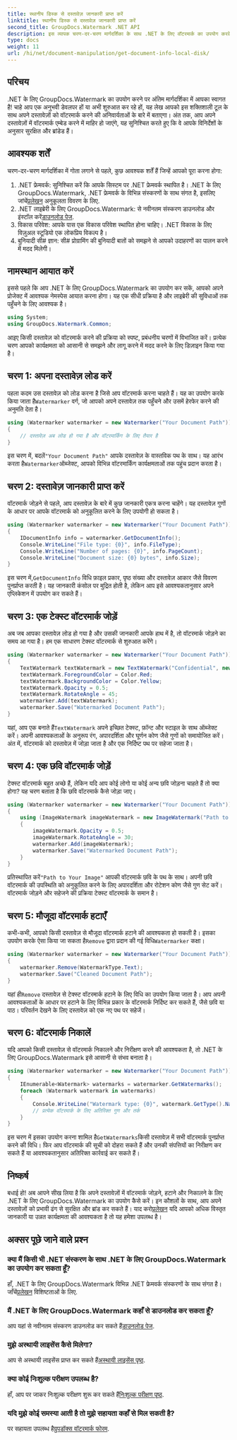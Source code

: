 ```yaml
---
title: स्थानीय डिस्क से दस्तावेज़ जानकारी प्राप्त करें
linktitle: स्थानीय डिस्क से दस्तावेज़ जानकारी प्राप्त करें
second_title: GroupDocs.Watermark .NET API
description: इस व्यापक चरण-दर-चरण मार्गदर्शिका के साथ .NET के लिए वॉटरमार्क का उपयोग करके दस्तावेज़ों में वॉटरमार्क जोड़ना, हटाना और निकालना सीखें।
type: docs
weight: 11
url: /hi/net/document-manipulation/get-document-info-local-disk/
---
```

## परिचय
.NET के लिए GroupDocs.Watermark का उपयोग करने पर अंतिम मार्गदर्शिका में आपका स्वागत है! चाहे आप एक अनुभवी डेवलपर हों या अभी शुरुआत कर रहे हों, यह लेख आपको इस शक्तिशाली टूल के साथ अपने दस्तावेज़ों को वॉटरमार्क करने की अनिवार्यताओं के बारे में बताएगा। अंत तक, आप अपने दस्तावेज़ों में वॉटरमार्क एम्बेड करने में माहिर हो जाएंगे, यह सुनिश्चित करते हुए कि वे आपके विनिर्देशों के अनुसार सुरक्षित और ब्रांडेड हैं।
## आवश्यक शर्तें
चरण-दर-चरण मार्गदर्शिका में गोता लगाने से पहले, कुछ आवश्यक शर्तें हैं जिन्हें आपको पूरा करना होगा:
1.  .NET फ्रेमवर्क: सुनिश्चित करें कि आपके सिस्टम पर .NET फ्रेमवर्क स्थापित है। .NET के लिए GroupDocs.Watermark, .NET फ्रेमवर्क के विभिन्न संस्करणों के साथ संगत है, इसलिए जांचें[प्रलेखन](https://reference.groupdocs.com/Watermark/net/) अनुकूलता विवरण के लिए.
2.  .NET लाइब्रेरी के लिए GroupDocs.Watermark: से नवीनतम संस्करण डाउनलोड और इंस्टॉल करें[डाउनलोड पेज](https://releases.groupdocs.com/Watermark/net/).
3. विकास परिवेश: आपके पास एक विकास परिवेश स्थापित होना चाहिए। .NET विकास के लिए विज़ुअल स्टूडियो एक लोकप्रिय विकल्प है।
4. बुनियादी सी# ज्ञान: सी# प्रोग्रामिंग की बुनियादी बातों को समझने से आपको उदाहरणों का पालन करने में मदद मिलेगी।
## नामस्थान आयात करें
इससे पहले कि आप .NET के लिए GroupDocs.Watermark का उपयोग कर सकें, आपको अपने प्रोजेक्ट में आवश्यक नेमस्पेस आयात करना होगा। यह एक सीधी प्रक्रिया है और लाइब्रेरी की सुविधाओं तक पहुँचने के लिए आवश्यक है।
```csharp
using System;
using GroupDocs.Watermark.Common;
```
आइए किसी दस्तावेज़ को वॉटरमार्क करने की प्रक्रिया को स्पष्ट, प्रबंधनीय चरणों में विभाजित करें। प्रत्येक चरण आपको कार्यक्षमता को आसानी से समझने और लागू करने में मदद करने के लिए डिज़ाइन किया गया है।
## चरण 1: अपना दस्तावेज़ लोड करें
 पहला कदम उस दस्तावेज़ को लोड करना है जिसे आप वॉटरमार्क करना चाहते हैं। यह का उपयोग करके किया जाता है`Watermarker` वर्ग, जो आपको अपने दस्तावेज़ तक पहुँचने और उसमें हेरफेर करने की अनुमति देता है।
```csharp
using (Watermarker watermarker = new Watermarker("Your Document Path"))
{
    // दस्तावेज़ अब लोड हो गया है और वॉटरमार्किंग के लिए तैयार है
}
```
 इस चरण में, बदलें`"Your Document Path"` आपके दस्तावेज़ के वास्तविक पथ के साथ। यह आरंभ करता है`Watermarker`ऑब्जेक्ट, आपको विभिन्न वॉटरमार्किंग कार्यक्षमताओं तक पहुंच प्रदान करता है।
## चरण 2: दस्तावेज़ जानकारी प्राप्त करें
वॉटरमार्क जोड़ने से पहले, आप दस्तावेज़ के बारे में कुछ जानकारी एकत्र करना चाहेंगे। यह दस्तावेज़ गुणों के आधार पर आपके वॉटरमार्क को अनुकूलित करने के लिए उपयोगी हो सकता है।

```csharp
using (Watermarker watermarker = new Watermarker("Your Document Path"))
{
    IDocumentInfo info = watermarker.GetDocumentInfo();
    Console.WriteLine("File type: {0}", info.FileType);
    Console.WriteLine("Number of pages: {0}", info.PageCount);
    Console.WriteLine("Document size: {0} bytes", info.Size);
}
```
 इस चरण में,`GetDocumentInfo` विधि फ़ाइल प्रकार, पृष्ठ संख्या और दस्तावेज़ आकार जैसे विवरण पुनर्प्राप्त करती है। यह जानकारी कंसोल पर मुद्रित होती है, लेकिन आप इसे आवश्यकतानुसार अपने एप्लिकेशन में उपयोग कर सकते हैं।
## चरण 3: एक टेक्स्ट वॉटरमार्क जोड़ें
अब जब आपका दस्तावेज़ लोड हो गया है और उसकी जानकारी आपके हाथ में है, तो वॉटरमार्क जोड़ने का समय आ गया है। हम एक साधारण टेक्स्ट वॉटरमार्क से शुरुआत करेंगे।

```csharp
using (Watermarker watermarker = new Watermarker("Your Document Path"))
{
    TextWatermark textWatermark = new TextWatermark("Confidential", new Font("Arial", 36));
    textWatermark.ForegroundColor = Color.Red;
    textWatermark.BackgroundColor = Color.Yellow;
    textWatermark.Opacity = 0.5;
    textWatermark.RotateAngle = 45;
    watermarker.Add(textWatermark);
    watermarker.Save("Watermarked Document Path");
}
```
 यहां, आप एक बनाते हैं`TextWatermark` अपने इच्छित टेक्स्ट, फ़ॉन्ट और स्टाइल के साथ ऑब्जेक्ट करें। अपनी आवश्यकताओं के अनुरूप रंग, अपारदर्शिता और घूर्णन कोण जैसे गुणों को समायोजित करें। अंत में, वॉटरमार्क को दस्तावेज़ में जोड़ा जाता है और एक निर्दिष्ट पथ पर सहेजा जाता है।
## चरण 4: एक छवि वॉटरमार्क जोड़ें
टेक्स्ट वॉटरमार्क बहुत अच्छे हैं, लेकिन यदि आप कोई लोगो या कोई अन्य छवि जोड़ना चाहते हैं तो क्या होगा? यह चरण बताता है कि छवि वॉटरमार्क कैसे जोड़ा जाए।

```csharp
using (Watermarker watermarker = new Watermarker("Your Document Path"))
{
    using (ImageWatermark imageWatermark = new ImageWatermark("Path to Your Image"))
    {
        imageWatermark.Opacity = 0.5;
        imageWatermark.RotateAngle = 30;
        watermarker.Add(imageWatermark);
        watermarker.Save("Watermarked Document Path");
    }
}
```
 प्रतिस्थापित करें`"Path to Your Image"` आपकी वॉटरमार्क छवि के पथ के साथ। अपनी छवि वॉटरमार्क की उपस्थिति को अनुकूलित करने के लिए अपारदर्शिता और रोटेशन कोण जैसे गुण सेट करें। वॉटरमार्क जोड़ने और सहेजने की प्रक्रिया टेक्स्ट वॉटरमार्क के समान है।
## चरण 5: मौजूदा वॉटरमार्क हटाएँ
 कभी-कभी, आपको किसी दस्तावेज़ से मौजूदा वॉटरमार्क हटाने की आवश्यकता हो सकती है। इसका उपयोग करके ऐसा किया जा सकता है`Remove` द्वारा प्रदान की गई विधि`Watermarker` कक्षा।

```csharp
using (Watermarker watermarker = new Watermarker("Your Document Path"))
{
    watermarker.Remove(WatermarkType.Text);
    watermarker.Save("Cleaned Document Path");
}
```
 यहां ही`Remove` दस्तावेज़ से टेक्स्ट वॉटरमार्क हटाने के लिए विधि का उपयोग किया जाता है। आप अपनी आवश्यकताओं के आधार पर हटाने के लिए विभिन्न प्रकार के वॉटरमार्क निर्दिष्ट कर सकते हैं, जैसे छवि या पाठ। परिवर्तन देखने के लिए दस्तावेज़ को एक नए पथ पर सहेजें।
## चरण 6: वॉटरमार्क निकालें
यदि आपको किसी दस्तावेज़ से वॉटरमार्क निकालने और निरीक्षण करने की आवश्यकता है, तो .NET के लिए GroupDocs.Watermark इसे आसानी से संभव बनाता है।

```csharp
using (Watermarker watermarker = new Watermarker("Your Document Path"))
{
    IEnumerable<Watermark> watermarks = watermarker.GetWatermarks();
    foreach (Watermark watermark in watermarks)
    {
        Console.WriteLine("Watermark type: {0}", watermark.GetType().Name);
        // प्रत्येक वॉटरमार्क के लिए अतिरिक्त गुण और तर्क
    }
}
```
 इस चरण में इसका उपयोग करना शामिल है`GetWatermarks`किसी दस्तावेज़ में सभी वॉटरमार्क पुनर्प्राप्त करने की विधि। फिर आप वॉटरमार्क की सूची को दोहरा सकते हैं और उनकी संपत्तियों का निरीक्षण कर सकते हैं या आवश्यकतानुसार अतिरिक्त कार्रवाई कर सकते हैं।
## निष्कर्ष
 बधाई हो! अब आपने सीख लिया है कि अपने दस्तावेज़ों में वॉटरमार्क जोड़ने, हटाने और निकालने के लिए .NET के लिए GroupDocs.Watermark का उपयोग कैसे करें। इन कौशलों के साथ, आप अपने दस्तावेज़ों को प्रभावी ढंग से सुरक्षित और ब्रांड कर सकते हैं। याद करो[प्रलेखन](https://reference.groupdocs.com/Watermark/net/) यदि आपको अधिक विस्तृत जानकारी या उन्नत कार्यक्षमता की आवश्यकता है तो यह हमेशा उपलब्ध है।
## अक्सर पूछे जाने वाले प्रश्न
### क्या मैं किसी भी .NET संस्करण के साथ .NET के लिए GroupDocs.Watermark का उपयोग कर सकता हूँ?
 हाँ, .NET के लिए GroupDocs.Watermark विभिन्न .NET फ्रेमवर्क संस्करणों के साथ संगत है। जाँचें[प्रलेखन](https://reference.groupdocs.com/Watermark/net/) विशिष्टताओं के लिए.
### मैं .NET के लिए GroupDocs.Watermark कहाँ से डाउनलोड कर सकता हूँ?
 आप यहां से नवीनतम संस्करण डाउनलोड कर सकते हैं[डाउनलोड पेज](https://releases.groupdocs.com/Watermark/net/).
### मुझे अस्थायी लाइसेंस कैसे मिलेगा?
 आप से अस्थायी लाइसेंस प्राप्त कर सकते हैं[अस्थायी लाइसेंस पृष्ठ](https://purchase.groupdocs.com/temporary-license/).
### क्या कोई निःशुल्क परीक्षण उपलब्ध है?
 हाँ, आप पर जाकर निःशुल्क परीक्षण शुरू कर सकते हैं[निःशुल्क परीक्षण पृष्ठ](https://releases.groupdocs.com/).
### यदि मुझे कोई समस्या आती है तो मुझे सहायता कहाँ से मिल सकती है?
 पर सहायता उपलब्ध है[ग्रुपडॉक्स वॉटरमार्क फोरम](https://forum.groupdocs.com/c/watermark/19).